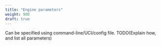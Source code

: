 ```yaml
---
title: "Engine parameters"
weight: 900
draft: true
---
```


Can be specified using command-line/UCI/config file.
TODO(Explain how, and list all parameters)